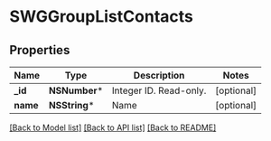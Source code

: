 # SWGGroupListContacts

## Properties
Name | Type | Description | Notes
------------ | ------------- | ------------- | -------------
**_id** | **NSNumber*** | Integer ID. Read-only. | [optional] 
**name** | **NSString*** | Name | [optional] 

[[Back to Model list]](../README.md#documentation-for-models) [[Back to API list]](../README.md#documentation-for-api-endpoints) [[Back to README]](../README.md)


